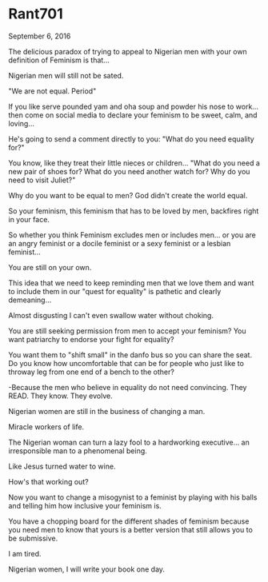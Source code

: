 # Rant701


September 6, 2016

The delicious paradox of trying to appeal to Nigerian men with your own definition of Feminism is that...

Nigerian men will still not be sated.

"We are not equal. Period"

If you like serve pounded yam and oha soup and powder his nose to work... then come on social media to declare your feminism to be sweet, calm, and loving...

He's going to send a comment directly to you: "What do you need equality for?"

You know, like they treat their little nieces or children... "What do you need a new pair of shoes for? What do you need another watch for? Why do you need to visit Juliet?"

Why do you want to be equal to men? God didn't create the world equal.

So your feminism, this feminism that has to be loved by men, backfires right in your face.

So whether you think Feminism excludes men or includes men... or you are an angry feminist or a docile feminist or a sexy feminist or a lesbian feminist...

You are still on your own. 

This idea that we need to keep reminding men that we love them and want to include them in our "quest for equality" is pathetic and clearly demeaning...

Almost disgusting I can't even swallow water without choking.

You are still seeking permission from men to accept your feminism? You want patriarchy to endorse your fight for equality?

You want them to "shift small" in the danfo bus so you can share the seat. Do you know how uncomfortable that can be for people who just like to throway leg from one end of a bench to the other?

-Because the men who believe in equality do not need convincing. They READ. They know. They evolve.

Nigerian women are still in the business of changing a man.

Miracle workers of life. 

The Nigerian woman can turn a lazy fool to a hardworking executive... an irresponsible man to a phenomenal being. 

Like Jesus turned water to wine.

How's that working out?

Now you want to change a misogynist to a feminist by playing with his balls and telling him how inclusive your feminism is.

You have a chopping board for the different shades of feminism because you need men to know that yours is a better version that still allows you to be submissive.

I am tired. 

Nigerian women, I will write your book one day.